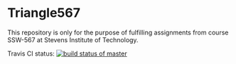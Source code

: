 # Triangle567
This repository is only for the purpose of fulfilling assignments from course SSW-567 at Stevens Institute of Technology.

Travis CI status:
[![build status of master](https://travis-ci.org/raymondyin/Triangle567.svg?branch=master)](https://travis-ci.org/raymondyin/Triangle567)